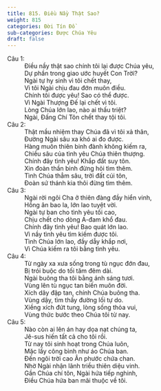 ```yaml
---
title: 815. Điều Nầy Thật Sao?
weight: 815
categories: Đời Tín Đồ
sub-categories: Được Chúa Yêu
draft: false
---
```

<dl><dt>Câu 1:</dt><dd data-verse="1">Điều nầy thật sao chính tôi lại được Chúa yêu, <br/>Dự phần trong giao ước huyết Con Trời? <br/>Ngài tự hy sinh vì tôi chết thay, <br/>Vì tôi Ngài chịu đau đớn muôn điều. <br/>Chính tôi được yêu! Sao có thể được. <br/>Vì Ngài Thượng Đế lại chết vì tôi. <br/>Lòng Chúa lớn lao, nào ai thấu triệt? <br/>Ngài, Đấng Chí Tôn chết thay tội tôi. </dd><dt>Câu 2:</dt><dd data-verse="2">Thật mầu nhiệm thay Chúa đã vì tôi xả thân, <br/>Đường Ngài sâu xa khó ai đo được. <br/>Hàng muôn thiên binh đành không kiếm ra, <br/>Chiều sâu của tình yêu Chúa thiên thượng. <br/>Chính đây tình yêu! Khắp đất suy tôn. <br/>Xin đoàn thần binh đừng hỏi tìm thêm. <br/>Tình Chúa thẳm sâu, trời đất cúi tôn, <br/>Đoàn sứ thánh kia thôi đừng tìm thêm. </dd><dt>Câu 3:</dt><dd data-verse="3">Ngài rời ngôi Cha ở thiên đàng đầy hiển vinh, <br/>Hồng ân bao la, lớn lao tuyệt vời. <br/>Ngài tự ban cho tình yêu tối cao, <br/>Chịu chết cho dòng A-đam khổ đau. <br/>Chính đây tình yêu! Bao quát lớn lao. <br/>Vì nầy tình yêu tìm kiếm được tôi. <br/>Tình Chúa lớn lao, đầy dẫy khắp nơi, <br/>Vì Chúa kiếm ra tôi bằng tình yêu. </dd><dt>Câu 4:</dt><dd data-verse="4">Từ ngày xa xưa sống trong tù ngục đớn đau, <br/>Bị trói buộc do tối tăm đêm dài. <br/>Ngài buông tha tôi bằng ánh sáng tươi. <br/>Vùng lên tù ngục tan biến muôn đời. <br/>Xích dây đập tan, chính Chúa buông tha. <br/>Vùng dậy, tìm thấy đường lối tự do. <br/>Xiềng xích đứt tung, lòng sống thỏa vui, <br/>Vùng thức bước theo Chúa tôi từ nay. </dd><dt>Câu 5:</dt><dd data-verse="5">Nào còn ai lên án hay dọa nạt chúng ta, <br/>Jê-sus hiến tất cả cho tôi rồi. <br/>Từ nay tôi sinh hoạt trong Chúa luôn, <br/>Mặc lấy công bình như áo Chúa ban. <br/>Đến ngôi trời cao Ân phước chứa chan. <br/>Nhờ Ngài nhận lãnh triều thiên diệu vinh. <br/>Gần Chúa chí tôn, Ngài hứa tiếp nghinh, <br/>Điều Chúa hứa ban mãi thuộc về tôi. </dd></dl>